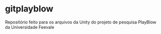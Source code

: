 # gitplayblow
Repositório feito para os arquivos da Unity do projeto de pesquisa PlayBlow da Universidade Feevale
